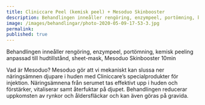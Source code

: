 ```yaml
---
title: Cliniccare Peel (kemisk peel) + Mesoduo Skinbooster
description: Behandlingen inneåller rengöring, enzympeel, portömning, kemisk peeling anpassad till hudtillstånd, sheet-mask, Mesoduo Skinbooster 10min
image: /images/behandlingar/photo-2020-05-09-17-53-3.jpg
permalink:
published: true
---
```


Behandlingen inneåller rengöring, enzympeel, portömning, kemisk peeling anpassad till hudtillstånd, sheet-mask, Mesoduo Skinbooster 10min

Vad är Mesoduo?
Mesoduo gör att vi mekaniskt kan slussa ner näringsämnen djupare i huden med Cliniccare’s specialprodukter för injektion. Näringsämnena från serumet tas effektivt upp i huden och förstärker, vitaliserar samt återfuktar på djupet. Behandlingen reducerar uppkomsten av rynkor och åldersfläckar och kan även göras på gravida.
